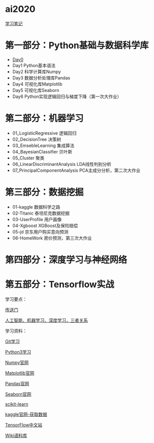 # ai2020

[学习笔记](study/README.md)

# 第一部分：Python基础与数据科学库

- [Day0](study/day0.md)
- Day1 Python基本语法
- Day2 科学计算库Numpy
- Day3 数据分析处理库Pandas
- Day4 可视化库Matplotlib
- Day5 可视化库Seaborn
- Day6 Python实现逻辑回归与梯度下降（第一次大作业）

# 第二部分：机器学习

- 01_LogisticRegressive  逻辑回归
- 02_DecisionTree  决策树
- 03_EmsebleLearning 集成算法
- 04_BayesianClassifier 贝叶斯
- 05_Cluster 聚类
- 06_LinearDiscriminantAnalysis LDA线性判别分析
- 07_PrincipalComponentAnalysis  PCA主成分分析，第二次大作业

# 第三部分：数据挖掘

- 01-kaggle 数据科学之路
- 02-Titanic 泰坦尼克数据挖掘
- 03-UserProfile 用户画像
- 04-Xgboost XGBoost及保险赔偿
- 05-jd 京东用户购买意向预测
- 06-HomeWork 房价预测，第三次大作业

# 第四部分：深度学习与神经网络

# 第五部分：Tensorflow实战

学习要点：

[传送门](study/point.md)

[人工智能、机器学习、深度学习，三者关系](study/relation.md)

学习资料：

[Git学习](https://git-scm.com/book/zh/v2)

[Python3学习](https://www.runoob.com/python3/python3-tutorial.html)

[Numpy官网](https://numpy.org/)

[Matplotlib官网](https://matplotlib.org/)

[Pandas官网](https://pandas.pydata.org/)

[Seaborn官网](http://seaborn.pydata.org/)

[scikit-learn](https://scikit-learn.org/stable/index.html)

[kaggle官网-获取数据](https://www.kaggle.com/)

[TensorFlow中文站](https://tensorflow.google.cn/)

[Wiki语料库](https://dumps.wikimedia.org/backup-index.html)